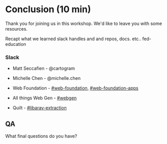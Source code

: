 # Conclusion (10 min)

Thank you for joining us in this workshop. We'd like to leave you with some resources.



Recapt what we learned
slack handles and and repos, docs. etc..
fed-education

### Slack
* Matt Seccafien - @cartogram
* Michelle Chen - @michelle.chen


* Web Foundation - [#web-foundation](https://shopify.slack.com/messages/C58CNRGQH/), [#web-foundation-apps](https://shopify.slack.com/messages/C68ESTWP8/)
* All things Web Gen - [#webgen](https://shopify.slack.com/messages/CBAK450NM/)
* Quilt - [#libaray-extraction](https://shopify.slack.com/messages/C9XKR9FQD/)


## QA

What final questions do you have?

